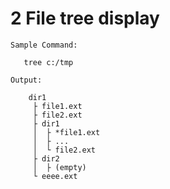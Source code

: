 # 2 File tree display

    Sample Command:

       tree c:/tmp

    Output:

        dir1
         ├ file1.ext
         ├ file2.ext
         ├ dir1
         │  ├ *file1.ext
         │  ├ ...
         │  └ file2.ext
         ├ dir2
         │  ├ (empty)
         └ eeee.ext
    
